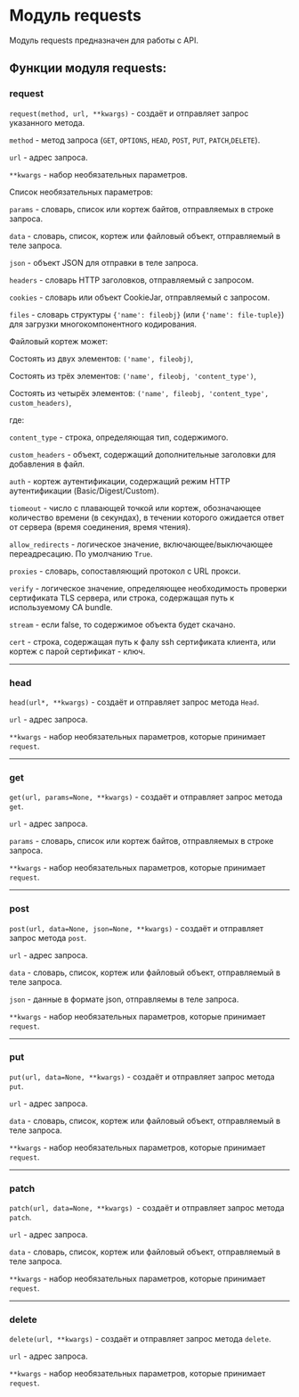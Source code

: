 # Модуль requests

Модуль requests предназначен для работы с API.

## Функции модуля requests:

### request

```request(method, url, **kwargs)``` - создаёт и отправляет запрос указанного метода.

```method``` - метод запроса (```GET```, ```OPTIONS```, ```HEAD```, ```POST```, ```PUT```, ```PATCH```,```DELETE```).

```url``` - адрес запроса.

```**kwargs``` - набор необязательных параметров.

Список необязательных параметров:

```params``` - словарь, список или кортеж байтов, отправляемых в строке запроса.

```data``` - словарь, список, кортеж или файловый объект, отправляемый в теле запроса.

```json``` - объект JSON для отправки в теле запроса.

```headers``` - словарь HTTP заголовков, отправляемый с запросом.

```cookies``` - словарь или объект CookieJar, отправляемый с запросом.

```files``` - словарь структуры ```{'name': fileobj}``` (или ```{'name': file-tuple}```) для загрузки многокомпонентного кодирования.

Файловый кортеж может:

Состоять из двух элементов: ```('name', fileobj)```,

Состоять из трёх элементов: ```('name', fileobj, 'content_type')```,

Состоять из четырёх элементов: ```('name', fileobj, 'content_type', custom_headers)```,

где:

```content_type``` - строка, определяющая тип, содержимого.

```custom_headers``` - объект, содержащий дополнительные заголовки для добавления в файл.

```auth``` - кортеж аутентификации, содержащий режим HTTP аутентификации (Basic/Digest/Custom).

```tiomeout``` - число с плавающей точкой или кортеж, обозначающее количество времени (в секундах), в течении которого ожидается ответ от сервера (время соединения, время чтения).

```allow_redirects``` - логическое значение, включающее/выключающее переадресацию. По умолчанию ```True```.

```proxies``` - словарь, сопоставляющий протокол с URL прокси.

```verify``` - логическое значение, определяющее необходимость проверки сертификата TLS сервера, или строка, содержащая путь к используемому CA bundle.

```stream``` - если false, то содержимое объекта будет скачано.

```cert``` - строка, содержащая путь к фалу ssh сертификата клиента, или кортеж с парой сертификат - ключ.

---

### head

```head(url*, **kwargs)``` - создаёт и отправляет запрос метода ```Head```.

```url``` - адрес запроса.

```**kwargs``` - набор необязательных параметров, которые принимает ```request```.

---

### get

```get(url, params=None, **kwargs)``` - создаёт и отправляет запрос метода ```get```.

```url``` - адрес запроса.

```params``` - словарь, список или кортеж байтов, отправляемых в строке запроса.

```**kwargs``` - набор необязательных параметров, которые принимает ```request```.

---

### post

```post(url, data=None, json=None, **kwargs)``` - создаёт и отправляет запрос метода ```post```.

```url``` - адрес запроса.

```data``` - словарь, список, кортеж или файловый объект, отправляемый в теле запроса.

```json``` - данные в формате json, отправляемы в теле запроса.

```**kwargs``` - набор необязательных параметров, которые принимает ```request```.

---

### put

```put(url, data=None, **kwargs)``` - создаёт и отправляет запрос метода ```put```.

```url``` - адрес запроса.

```data``` - словарь, список, кортеж или файловый объект, отправляемый в теле запроса.

```**kwargs``` - набор необязательных параметров, которые принимает ```request```.

---

### patch

```patch(url, data=None, **kwargs) ```- создаёт и отправляет запрос метода ```patch```.

```url``` - адрес запроса.

```data``` - словарь, список, кортеж или файловый объект, отправляемый в теле запроса.

```**kwargs``` - набор необязательных параметров, которые принимает ```request```.

---

### delete 

```delete(url, **kwargs)``` - создаёт и отправляет запрос метода ```delete```.

```url``` - адрес запроса.

```**kwargs``` - набор необязательных параметров, которые принимает ```request```.

